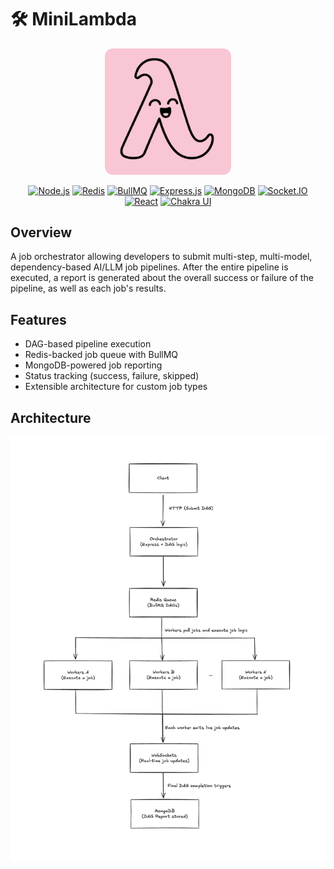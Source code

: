 # 🛠️ MiniLambda

<div align="center">
  <img src="./frontend/public/babylambda.svg" width="40%;" alt="QuickKanban logo"/>
</div>

<div align="center">

[![Node.js](https://img.shields.io/badge/Node.js-339933?logo=node.js&logoColor=white&style=for-the-badge)](https://nodejs.org/)
[![Redis](https://img.shields.io/badge/Redis-DC382D?logo=redis&logoColor=white&style=for-the-badge)](https://redis.io/)
[![BullMQ](https://img.shields.io/badge/BullMQ-FF0000?style=for-the-badge)](https://docs.bullmq.io/)
[![Express.js](https://img.shields.io/badge/Express.js-404D59?logo=express&style=for-the-badge)](https://expressjs.com/)
[![MongoDB](https://img.shields.io/badge/MongoDB-4ea94b?logo=mongodb&logoColor=white&style=for-the-badge)](https://www.mongodb.com/)
[![Socket.IO](https://img.shields.io/badge/Socket.IO-black?logo=socket.io&style=for-the-badge)](https://socket.io/)
[![React](https://img.shields.io/badge/React-20232a?logo=react&logoColor=61dafb&style=for-the-badge)](https://reactjs.org/)
[![Chakra UI](https://img.shields.io/badge/Chakra%20UI-319795?logo=chakraui&logoColor=white&style=for-the-badge)](https://chakra-ui.com/)

</div>

## Overview

A job orchestrator allowing developers to submit multi-step, multi-model, dependency-based AI/LLM job pipelines. After the entire pipeline is executed, a report is generated about the overall success or failure of the pipeline, as well as each job's results.

## Features

- DAG-based pipeline execution
- Redis-backed job queue with BullMQ
- MongoDB-powered job reporting
- Status tracking (success, failure, skipped)
- Extensible architecture for custom job types

## Architecture

![MiniLambda Architecture](./architecture.png)
